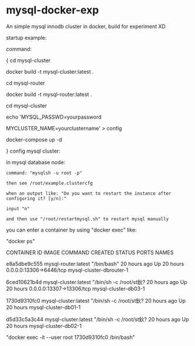 # mysql-docker-exp
An simple mysql innodb cluster in docker, build for experiment XD

startup example:

command:

{
  cd mysql-cluster
  
  docker build -t mysql-cluster:latest .
  
  cd mysql-router
  
  docker build -t mysql-router:latest .
  
  cd mysql-cluster
  
  echo 'MYSQL_PASSWD=yourpassword
  
MYCLUSTER_NAME=yourclustername' > config

  docker-compose up -d
  
}
config mysql cluster:

  in mysql database node:
  
    command: "mysqlsh -u root -p" 
    
    then see /root/example.clustercfg
    
    when an output like: "Do you want to restart the instance after configuring it? [y/n]:"
    
    input "n"
    
    and then use "/root/restartmysql.sh" to restart mysql manually

you can enter a container by using "docker exec" like:

"docker ps"

CONTAINER ID   IMAGE                  COMMAND                  CREATED        STATUS        PORTS                      NAMES

e8a5dbe9c555   mysql-router:latest    "/bin/bash"               20 hours ago   Up 20 hours   0.0.0.0:13306->6446/tcp    mysql-cluster-dbrouter-1

6ced10621b4d   mysql-cluster:latest   "/bin/sh -c /root/st鈥?   20 hours ago   Up 20 hours   0.0.0.0:13307->13306/tcp   mysql-cluster-db03-1

1730d9310fc0   mysql-cluster:latest   "/bin/sh -c /root/st鈥?   20 hours ago   Up 20 hours                              mysql-cluster-db01-1

d5d33c5a3c44   mysql-cluster:latest   "/bin/sh -c /root/st鈥?   20 hours ago   Up 20 hours                              mysql-cluster-db02-1


"docker exec -it --user root 1730d9310fc0 /bin/bash"




